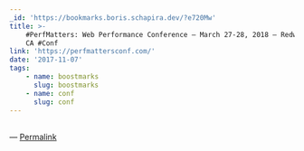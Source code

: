 ```yaml
---
_id: 'https://bookmarks.boris.schapira.dev/?e720Mw'
title: >-
    #PerfMatters: Web Performance Conference – March 27-28, 2018 – Redwood City,
    CA #Conf
link: 'https://perfmattersconf.com/'
date: '2017-11-07'
tags:
    - name: boostmarks
      slug: boostmarks
    - name: conf
      slug: conf
---
```


<br>&#8212;
<a href="https://bookmarks.boris.schapira.dev/?e720Mw" title="Permalink">Permalink</a>
